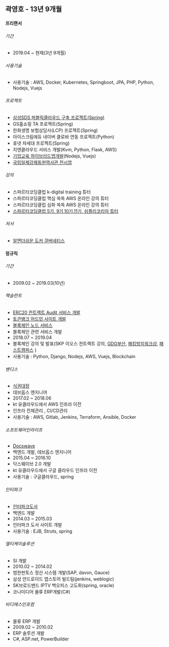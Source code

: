 ## 곽영호 - 13년 9개월

#### 프리랜서

###### 기간
- 2019.04 ~ 현재(3년 9개월)

###### 사용기술
- 사용기술 : AWS, Docker, Kubernetes, Springboot, JPA, PHP, Python, Nodejs, Vuejs

###### 프로젝트
- [삼성SDS 퍼블릭클라우드 구축 프로젝트(Spring)](https://cloud.samsungsds.com/serviceportal/index.html)
- GS홈쇼핑 TA 프로젝트(Spring)
- 한화생명 보험상담사(LCP) 프로젝트(Spring)
- 아이스크림에듀 네이버 클로바 연동 프로젝트(Python)
- 휴넷 차세대 프로젝트(Spring)
- 지엔클라우드 서비스 개발(Kvm, Python, Flask, AWS)
- [기업교육 하이브리드앱개발](http://planchee.actiongo.co.kr)(Nodejs, Vuejs)
- [국립일제강제동원역사관 전시앱](https://play.google.com/store/apps/details?id=com.museum.exhibition_guide_app)

###### 강의
- 스파르타코딩클럽 k-digital training 튜터
- 스파르타코딩클럽 핵심 쏙쏙 AWS 온라인 강의 튜터
- 스파르타코딩클럽 심화 쏙쏙 AWS 온라인 강의 튜터
- [스파르타코딩클럽 5기, 9기,10기,11기, 쉬플리코리아 튜터](https://spartacodingclub.kr)

###### 저서
- [알면더쉬운 도커 쿠버네티스](https://book.naver.com/bookdb/book_detail.nhn?bid=16493225)


#### 정규직

###### 기간
- 2009.02 ~ 2019.03(10년)

###### 핵슬란트
- [ERC20 컨트랙트 Audit 서비스 개발](http://certificate.hexlant.com)
- [토큰뱅크 어드민 사이트 개발](http://tokenbank.co.kr)
- [블록체인 노드 서비스](http://test-node.hexlant.com/api-docs/)
- 블록체인 관련 서비스 개발
- 2018.07 ~ 2019.04
- 블록체인 강의 및 발표(SKP 이오스 컨트랙트 강의, [GDG부산](https://festa.io/events/119), [해킹방지워크샵](https://concert.or.kr/suf2018/program/program.php), [패스트캠퍼스](https://www.fastcampus.co.kr/dev_camp_eos/?gclid=Cj0KCQiAgMPgBRDDARIsAOh3uyJB4DB7Vak3YvJXJ9IslTflWFCvBpgLvZ2whMzu5duc3TZjWiFuQTkaAipSEALw_wcB)  )
-  사용기술 : Python, Django, Nodejs, AWS, Vuejs, Blockchain

###### 벤디스
- [식권대장](http://sikdae.com)
- 데브옵스 엔지니어
- 2017.02 ~ 2018.06
- kt 유클라우드에서 AWS 인프라 이전
- 인프라 전체관리 , CI/CD관리
- 사용기술 :  AWS, Gitlab, Jenkins, Terraform, Ansible, Docker

###### 소프트웨어인라이프
- [Docswave](https://www.docswave.com/)
- 백엔드 개발, 데브옵스 엔지니어
- 2015.04 ~ 2016.10
- 닥스웨이브 2.0 개발
- kt 유클라우드에서 구글 클라우드 인프라 이전
- 사용기술 :  구글클라우드, spring

###### 인터파크
- [인터파크도서](http://book.interpark.com)
- 백엔드 개발
- 2014.03 ~ 2015.03
- 인터파크 도서 사이트 개발
- 사용기술 :  EJB, Struts, spring

###### 엘티케이솔루션
- SI 개발
- 2010.02 ~ 2014.02
- 범한판토스 정산 시스템 개발(SAP, davon, Gauce)
- 삼성 안드로이드 앱스토어 빌드팀(jenkins, weblogic)
- SK브로드밴드 IPTV 백오피스 고도화(spring, oracle)
- 코나미디어 물류 ERP개발(C#)

###### 비디에스인포컴
- 물류 ERP 개발
- 2009.02 ~ 2010.02
- ERP 솔루션 개발
- C#, ASP.net, PowerBuilder

